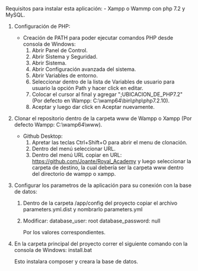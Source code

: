 Requisitos para instalar esta aplicación:
	- Xampp o Wammp con php 7.2 y MySQL.

 1) Configuración de PHP:
 	- Creación de PATH para poder ejecutar comandos PHP desde consola de Windows:
 		1) Abrir Panel de Control.
 		2) Abrir Sistema y Seguridad.
 		3) Abrir Sistema.
 		4) Abrir Configuración avanzada del sistema.
 		5) Abrir Variables de entorno.
 		6) Seleccionar dentro de la lista de Variables de usuario para usuario la opción Path y hacer click en editar.
 		7) Colocar el cursor al final y agregar ";UBICACION_DE_PHP7.2" (Por defecto en Wampp: C:\wamp64\bin\php\php7.2.10).
 		8) Aceptar y luego dar click en Aceptar nuevamente.

 2) Clonar el repositorio dentro de la carpeta www de Wampp o Xampp (Por defecto Wampp: C:\\wamp64\www\).
 	- Github Desktop:
 		1) Apretar las teclas Ctrl+Shift+O para abrir el menu de clonación.
 		2) Dentro del menú seleccionar URL.
 		3) Dentro del menú URL copiar en URL: https://github.com/Joante/Royal_Academy y luego seleccionar la carpeta de destino, la cual debería ser la carpeta www dentro del directorio de wampp o xampp.

 3) Configurar los parametros de la aplicación para su conexión con la base de datos:
 	1) Dentro de la carpeta /app/config del proyecto copiar el archivo parameters.yml.dist y nombrarlo parameters.yml
 	2) Modificar:
 		database_user: root
    	database_password: null

    	Por los valores correspondientes.

 4) En la carpeta principal del proyecto correr el siguiente comando con la consola de Windows: 
 	install.bat

 	Esto instalara composer y creara la base de datos.